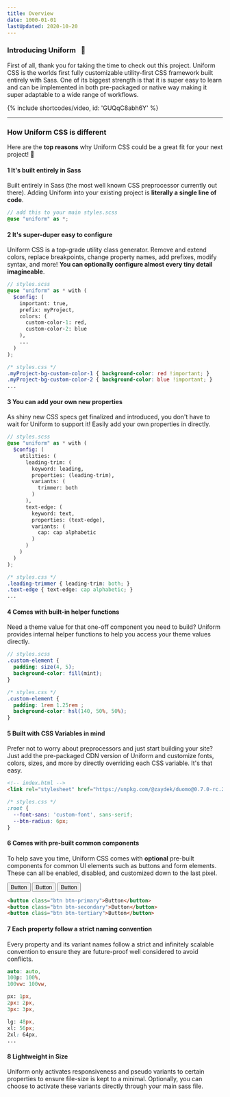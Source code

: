 ```yaml
---
title: Overview
date: 1000-01-01
lastUpdated: 2020-10-20
---
```


### Introducing Uniform &nbsp;&nbsp;🦄

First of all, thank you for taking the time to check out this project. Uniform CSS is the worlds first fully customizable utility-first CSS framework built entirely with Sass. One of its biggest strength is that it is super easy to learn and can be implemented in both pre-packaged or native way making it super adaptable to a wide range of workflows.

{% include shortcodes/video, id: 'GUQqC8abh6Y' %}

---

### How Uniform CSS is different

Here are the **top reasons** why Uniform CSS could be a great fit for your next project! 🚀

<h4><span class="w-6 h-6 mt-8 mr-2 inline-flex align-items-center justify-content-center font-sm font-700 leading-none bg-silver-200 leading-1 color-black radius-round">1</span> It's built entirely in Sass</h4>

Built entirely in Sass (the most well known CSS preprocessor currently out there). Adding Uniform into your existing project is **literally a single line of code**.

```scss
// add this to your main styles.scss
@use "uniform" as *;
```

<h4><span class="w-6 h-6 mt-8 mr-2 inline-flex align-items-center justify-content-center font-sm font-600 leading-none bg-silver-200 leading-1 color-black radius-round">2</span> It's super-duper easy to configure</h4>

Uniform CSS is a top-grade utility class generator. Remove and extend colors, replace breakpoints, change property names, add prefixes, modify syntax, and more! **You can optionally configure almost every tiny detail imagineable**.

```scss
// styles.scss
@use "uniform" as * with (
  $config: (
    important: true,
    prefix: myProject,
    colors: (
      custom-color-1: red,
      custom-color-2: blue
    ),
    ...
  )
);
```

```css
/* styles.css */
.myProject-bg-custom-color-1 { background-color: red !important; }
.myProject-bg-custom-color-2 { background-color: blue !important; }
...
```

<h4><span class="w-6 h-6 mt-8 mr-2 inline-flex align-items-center justify-content-center font-sm font-600 leading-none bg-silver-200 leading-1 color-black radius-round">3</span> You can add your own new properties</h4>

As shiny new CSS specs get finalized and introduced, you don't have to wait for Uniform to support it! Easily add your own properties in directly.

```scss
// styles.scss
@use "uniform" as * with (
  $config: (
    utilities: (
      leading-trim: (
        keyword: leading,
        properties: (leading-trim),
        variants: (
          trimmer: both
        )
      ),
      text-edge: (
        keyword: text,
        properties: (text-edge),
        variants: (
          cap: cap alphabetic
        )
      )
    )
  )
);
```

```css
/* styles.css */
.leading-trimmer { leading-trim: both; }
.text-edge { text-edge: cap alphabetic; }
...
```

<h4><span class="w-6 h-6 mt-8 mr-2 inline-flex align-items-center justify-content-center font-sm font-600 leading-none bg-silver-200 leading-1 color-black radius-round">4</span> Comes with built-in helper functions</h4>

Need a theme value for that one-off component you need to build? Uniform provides internal helper functions to help you access your theme values directly.

```scss
// styles.scss
.custom-element {
  padding: size(4, 5);
  background-color: fill(mint);
}
```

```css
/* styles.css */
.custom-element {
  padding: 1rem 1.25rem ;
  background-color: hsl(140, 50%, 50%);
}
```

<h4><span class="w-6 h-6 mt-8 mr-2 inline-flex align-items-center justify-content-center font-sm font-600 leading-none bg-silver-200 leading-1 color-black radius-round">5</span> Built with CSS Variables in mind</h4>

Prefer not to worry about preprocessors and just start building your site? Just add the pre-packaged CDN version of Uniform and customize fonts, colors, sizes, and more by directly overriding each CSS variable. It's that easy.

```html
<!-- index.html -->
<link rel="stylesheet" href="https://unpkg.com/@zaydek/duomo@0.7.0-rc.24/dist/stack.css">
```

```css
/* styles.css */
:root {
  --font-sans: 'custom-font', sans-serif;
  --btn-radius: 6px;
}
```

<h4><span class="w-6 h-6 mt-8 mr-2 inline-flex align-items-center justify-content-center font-sm font-600 leading-none bg-silver-200 leading-1 color-black radius-round">6</span> Comes with pre-built common components</h4>

To help save you time, Uniform CSS comes with **optional** pre-built components for common UI elements such as buttons and form elements. These can all be enabled, disabled, and customized down to the last pixel.

<section class="radius-sm bg-silver-100 p-6 flex flex-wrap justify-content-center">
  <button class="btn btn-primary mr-4">Button</button>
  <button class="btn btn-secondary mr-4">Button</button>
  <button class="btn btn-tertiary">Button</button>
</section>

```html
<button class="btn btn-primary">Button</button>
<button class="btn btn-secondary">Button</button>
<button class="btn btn-tertiary">Button</button>
```

<h4><span class="w-6 h-6 mt-8 mr-2 inline-flex align-items-center justify-content-center font-sm font-600 leading-none bg-silver-200 leading-1 color-black radius-round">7</span> Each property follow a strict naming convention</h4>

Every property and its variant names follow a strict and infinitely scalable convention to ensure they are future-proof well considered to avoid conflicts.

```scss
auto: auto,
100p: 100%,
100vw: 100vw,

px: 1px,
2px: 2px,
3px: 3px,

lg: 48px,
xl: 56px;
2xl: 64px,
...
```

<h4><span class="w-6 h-6 mt-8 mr-2 inline-flex align-items-center justify-content-center font-sm font-600 leading-none bg-silver-200 leading-1 color-black radius-round">8</span> Lightweight in Size</h4>

Uniform only activates responsiveness and pseudo variants to certain properties to ensure file-size is kept to a minimal. Optionally, you can choose to activate these variants directly through your main sass file.